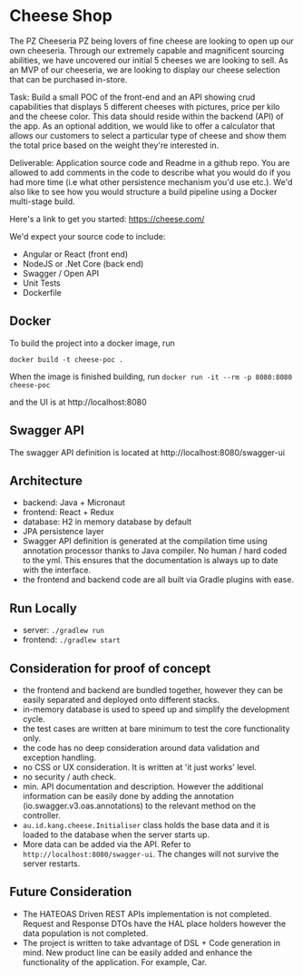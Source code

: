 
# Cheese Shop
The PZ Cheeseria
PZ being lovers of fine cheese are looking to open up our own cheeseria. Through our extremely capable and magnificent sourcing abilities, we have uncovered our initial 5 cheeses we are looking to sell. As an MVP of our cheeseria, we are looking to display our cheese selection that can be purchased in-store.
 
Task: Build a small POC of the front-end and an API showing crud capabilities that displays 5 different cheeses with pictures, price per kilo and the cheese color. This data should reside within the backend (API) of the app. 
As an optional addition, we would like to offer a calculator that allows our customers to select a particular type of cheese and show them the total price based on the weight they're interested in.

Deliverable: Application source code and Readme in a github repo. You are allowed to add comments in the code to describe what you would do if you had more time (i.e what other persistence mechanism you'd use etc.).
We'd also like to see how you would structure a build pipeline using a Docker multi-stage build.

Here's a link to get you started: https://cheese.com/


We'd expect your source code to include:
- Angular or React (front end)
- NodeJS or .Net Core (back end)
- Swagger / Open API
- Unit Tests
- Dockerfile


## Docker
To build the project into a docker image, run
```
docker build -t cheese-poc .
```

When the image is finished building, run
`docker run -it --rm -p 8080:8080 cheese-poc`

and the UI is at http://localhost:8080

## Swagger API
The swagger API definition is located at http://localhost:8080/swagger-ui

## Architecture
 - backend: Java + Micronaut
 - frontend: React + Redux
 - database: H2 in memory database by default
 - JPA persistence layer
 - Swagger API definition is generated at the compilation time using annotation processor thanks to Java compiler. No human / hard coded to the yml. This ensures that the documentation is always up to date with the interface.
 - the frontend and backend code are all built via Gradle plugins with ease.
## Run Locally
- server: `./gradlew run`
- frontend: `./gradlew start`

## Consideration for proof of concept
- the frontend and backend are bundled together, however they can be easily separated and deployed onto different stacks.
- in-memory database is used to speed up and simplify the development cycle.
- the test cases are written at bare minimum to test the core functionality only. 
- the code has no deep consideration around data validation and exception handling. 
- no CSS or UX consideration. It is written at 'it just works' level.
- no security / auth check.
- min. API documentation and description. However the additional information can be easily done by adding the annotation (io.swagger.v3.oas.annotations) to the relevant method on the controller.
 - `au.id.kang.cheese.Initialiser` class holds the base data and it is loaded to the database when the server starts up. 
 - More data can be added via the API. Refer to `http://localhost:8080/swagger-ui`. The changes will not survive the server restarts.
 

## Future Consideration
- The HATEOAS Driven REST APIs implementation is not completed. Request and Response DTOs have the HAL place holders however the data population is not completed. 
- The project is written to take advantage of DSL + Code generation in mind. New product line can be easily added and enhance the functionality of the application.  For example, Car.
